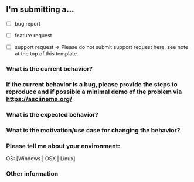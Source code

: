 <!--- Provide a general summary of the feature being requested or bug in the Title above -->
<!---  Note: for support questions, please use stackoverflow. This repository's issues are reserved for feature requests and bug reports.  -->

## I'm submitting a...
  - [ ] bug report
  - [ ] feature request
  - [ ] support request => Please do not submit support request here, see note at the top of this template.


### What is the current behavior?


### If the current behavior is a bug, please provide the steps to reproduce and if possible a minimal demo of the problem via https://asciinema.org/


### What is the expected behavior?


### What is the motivation/use case for changing the behavior?


### Please tell me about your environment:

OS: [Windows | OSX | Linux]


### Other information
<!-- e.g. detailed explanation, stacktraces, related issues, suggestions how to fix, links to add context, eg. stackoverflow, gitter, etc) -->
